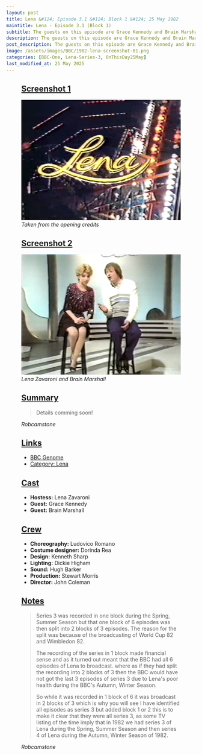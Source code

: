 ```yaml
---
layout: post
title: Lena &#124; Episode 3.1 &#124; Block 1 &#124; 25 May 1982
maintitle: Lena - Episode 3.1 (Block 1)
subtitle: The guests on this episode are Grace Kennedy and Brain Marshall
description: The guests on this episode are Grace Kennedy and Brain Marshall.
post_description: The guests on this episode are Grace Kennedy and Brain Marshall.
image: /assets/images/BBC/1982-lena-screenshot-01.png
categories: [BBC-One, Lena-Series-3, OnThisDay25May]
last_modified_at: 25 May 2025
---
```


<figure class="fig1">
<div class="CardLayout">
<div class="CardItem"><h2 id="infobox1" class="infobox"><a href="#infobox1">Screenshot 1</a></h2></div>
<div class="CardItem split">
<img src="/assets/images/BBC/1982-lena-screenshot-01.png" class="full-width" />
<cite>Taken from the opening credits</cite>
</div></div>
</figure>

<figure class="fig2">
<div class="CardLayout">
<div class="CardItem"><h2 id="infobox2" class="infobox"><a href="#infobox2">Screenshot 2</a></h2></div>
<div class="CardItem split">
<img src="/assets/images/BBC/1982-lena-screenshot-02.png" class="full-width" />
<cite>Lena Zavaroni and Brain Marshall</cite>
</div></div>
</figure>

<figure class="fig3">
<div class="CardLayout">
<div class="CardItem"><h2 id="infobox3" class="infobox"><a href="#infobox3">Summary</a></h2></div>
<div class="CardItem split">
<blockquote>
<p>Details comming soon!</p>
</blockquote>
<cite>Robcamstone</cite>
</div></div>
</figure>

<figure class="fig1">
<div class="CardLayout CardLayout-Height1">
<div class="CardItem"><h2 id="infobox4" class="infobox"><a href="#infobox4">Links</a></h2></div>
<div class="CardItem split">
<ul>
<li><a class="external-link" href="https://genome.ch.bbc.co.uk/schedules/service_bbc_one_london/1982-05-25#at-19.40">BBC Genome</a></li>
<li><a href="/category/lena-tv-series">Category: Lena</a></li>
</ul>
</div></div>
</figure>

<figure class="fig2">
<div class="CardLayout CardLayout-Height1">
<div class="CardItem"><h2 id="infobox5" class="infobox"><a href="#infobox5">Cast</a></h2></div>
<div class="CardItem split">
<ul>
<li><strong>Hostess:</strong> Lena Zavaroni</li>
<li><strong>Guest:</strong> Grace Kennedy</li>
<li><strong>Guest:</strong> Brain Marshall</li>
</ul>
</div></div>
</figure>

<figure class="fig3">
<div class="CardLayout">
<div class="CardItem"><h2 id="infobox6" class="infobox"><a href="#infobox6">Crew</a></h2></div>
<div class="CardItem split">
<ul>
<li><strong>Choreography:</strong> Ludovico Romano</li>
<li><strong>Costume designer:</strong> Dorinda Rea</li>
<li><strong>Design:</strong> Kenneth Sharp</li>
<li><strong>Lighting:</strong> Dickie Higham</li>
<li><strong>Sound:</strong> Hugh Barker</li>
<li><strong>Production:</strong> Stewart Morris</li>
<li><strong> Director:</strong> John Coleman</li>
</ul>
</div></div>
</figure>

<figure class="fig3">
<div class="CardLayout">
<div class="CardItem"><h2 id="infobox7" class="infobox"><a href="#infobox7">Notes</a></h2></div>
<div class="CardItem split">
<blockquote>
<p>Series 3 was recorded in one block during the Spring, Summer Season but that one block of 6 episodes was then split into 2 blocks of 3 episodes. The reason for the split was because of the broadcasting of World Cup 82 and Wimbledon 82.</P>
<p>The recording of the series in 1 block made financial sense and as it turned out meant that the BBC had all 6 episodes of Lena to broadcast. where as if they had split the recording into 2 blocks of 3 then the BBC would have not got the last 3 episodes of series 3 due to Lena's poor health during the BBC's Autumn, Winter Season.</p>
<p>So while it was recorded in 1 block of 6 it was broadcast in 2 blocks of 3 which is why you will see I have identified all episodes as series 3 but added block 1 or 2 this is to make it clear that they were all series 3, as some TV listing of the time imply that in 1982 we had series 3 of Lena during the Spring, Summer Season and then series 4 of Lena during the Autumn, Winter Season of 1982.</p>
</blockquote>
<cite>Robcamstone</cite>
</div>
</div>
</figure>

<style>
.CardLayout-Height1 {height:216.5px;}
@media screen and (orientation:portrait) {.CardLayout-Height1 {height: unset;}}
</style>

